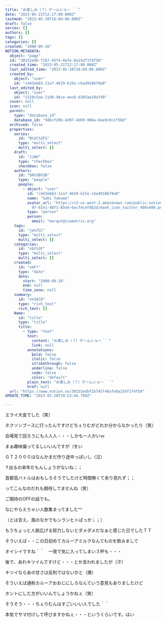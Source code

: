 ```yaml
---
title: "お楽しみ（？）ゲームショー＾＾"
date: "2023-05-21T12:17:00.000Z"
lastmod: "2023-05-28T16:04:00.000Z"
draft: false
series: []
authors: []
tags: []
categories: []
created: "2000-09-26"
NOTION_METADATA:
  object: "page"
  id: "30151edb-f2b7-45f4-8afe-8a15df1f4f58"
  created_time: "2023-05-21T12:17:00.000Z"
  last_edited_time: "2023-05-28T16:04:00.000Z"
  created_by:
    object: "user"
    id: "c443eb63-11a7-4629-b15e-c6ad918b79a0"
  last_edited_by:
    object: "user"
    id: "1219c5ae-11d8-48ce-aec6-d385ae29af49"
  cover: null
  icon: null
  parent:
    type: "database_id"
    database_id: "9dbcf20b-4d97-4d69-98ba-8ae9c8c1f58d"
  archived: false
  properties:
    series:
      id: "B%3C%3FS"
      type: "multi_select"
      multi_select: []
    draft:
      id: "JiWU"
      type: "checkbox"
      checkbox: false
    authors:
      id: "bK%3B%5B"
      type: "people"
      people:
        - object: "user"
          id: "c443eb63-11a7-4629-b15e-c6ad918b79a0"
          name: "Saki Yakumo"
          avatar_url: "https://s3-us-west-2.amazonaws.com/public.notion-static.com/3ad1c4\
            97-61e1-48f1-85e8-6acf4c4fdb2d/maoh_icon_twitter_400x400.png"
          type: "person"
          person:
            email: "marqut@ziomatrix.org"
    tags:
      id: "jw%7CC"
      type: "multi_select"
      multi_select: []
    categories:
      id: "nbY%3F"
      type: "multi_select"
      multi_select: []
    created:
      id: "vmFr"
      type: "date"
      date:
        start: "2000-09-26"
        end: null
        time_zone: null
    summary:
      id: "x%3AlD"
      type: "rich_text"
      rich_text: []
    Name:
      id: "title"
      type: "title"
      title:
        - type: "text"
          text:
            content: "お楽しみ（？）ゲームショー＾＾"
            link: null
          annotations:
            bold: false
            italic: false
            strikethrough: false
            underline: false
            code: false
            color: "default"
          plain_text: "お楽しみ（？）ゲームショー＾＾"
          href: null
  url: "https://www.notion.so/30151edbf2b745f48afe8a15df1f4f58"
UPDATE_TIME: "2023-05-28T19:53:44.799Z"

---
```

<link rel="stylesheet" href="https://cdn.jsdelivr.net/npm/katex@0.16.2/dist/katex.min.css" integrity="sha384-bYdxxUwYipFNohQlHt0bjN/LCpueqWz13HufFEV1SUatKs1cm4L6fFgCi1jT643X" crossorigin="anonymous">


エライ大変でした（笑）


ネクソンブースに行ったんですけどちぇりむがどれか分からなかったり（笑）


会場見て回ろうにも人人人・・・しかも一人かいｗ


まぁ趣味偏ってるしいいんですが（をい


ＧＴ２０００はなんかまだ作り途中っぽいし（泣）


↑出るの来年だもんしょうがないね；；


首都高バトルはおもしろそうでしたけど時間無くて余り見れず；；


ってこんなのだれも期待してませんね（笑）


ご期待のOFFの話でも。


なにやらえりゃい人数集まってました^^


（とは言え、風のなかでもシランヒトばっか；；）


もうちょっと人脈広げる努力しないとダメダメだなぁと感じた日でしたＴＴ


そういえば・・この日初めてカルーアミルクなんてものを飲みまして


オイシイですね＾＾　一発で気に入ってしまい３杯も・・・


後で、あれキツイんですけど・・・とか言われましたが（汗）


キツイならあの甘さは反則ではないかと（爆）


そういえば通称カルーアおおじにしろなんていう意見もありましたけど


ホントにした方がいいんでしょうかねぇ（笑）


そうそう・・・ちぇりむんはすごいいい人でした＾＾


本気でサマ付けして呼びますかねぇ・・・というくらいです。はい

